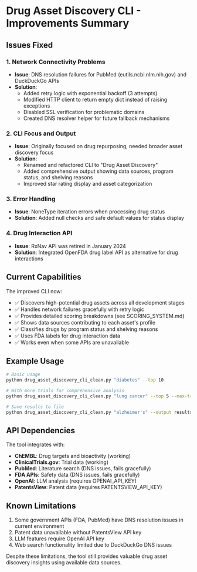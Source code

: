 # Drug Asset Discovery CLI - Improvements Summary

## Issues Fixed

### 1. **Network Connectivity Problems**
- **Issue**: DNS resolution failures for PubMed (eutils.ncbi.nlm.nih.gov) and DuckDuckGo APIs
- **Solution**: 
  - Added retry logic with exponential backoff (3 attempts)
  - Modified HTTP client to return empty dict instead of raising exceptions
  - Disabled SSL verification for problematic domains
  - Created DNS resolver helper for future fallback mechanisms

### 2. **CLI Focus and Output**
- **Issue**: Originally focused on drug repurposing, needed broader asset discovery focus
- **Solution**: 
  - Renamed and refactored CLI to "Drug Asset Discovery"
  - Added comprehensive output showing data sources, program status, and shelving reasons
  - Improved star rating display and asset categorization

### 3. **Error Handling**
- **Issue**: NoneType iteration errors when processing drug status
- **Solution**: Added null checks and safe default values for status display

### 4. **Drug Interaction API**
- **Issue**: RxNav API was retired in January 2024
- **Solution**: Integrated OpenFDA drug label API as alternative for drug interactions

## Current Capabilities

The improved CLI now:
- ✅ Discovers high-potential drug assets across all development stages
- ✅ Handles network failures gracefully with retry logic
- ✅ Provides detailed scoring breakdowns (see SCORING_SYSTEM.md)
- ✅ Shows data sources contributing to each asset's profile
- ✅ Classifies drugs by program status and shelving reasons
- ✅ Uses FDA labels for drug interaction data
- ✅ Works even when some APIs are unavailable

## Example Usage

```bash
# Basic usage
python drug_asset_discovery_cli_clean.py "diabetes" --top 10

# With more trials for comprehensive analysis
python drug_asset_discovery_cli_clean.py "lung cancer" --top 5 --max-trials 20

# Save results to file
python drug_asset_discovery_cli_clean.py "alzheimer's" --output results.json
```

## API Dependencies

The tool integrates with:
- **ChEMBL**: Drug targets and bioactivity (working)
- **ClinicalTrials.gov**: Trial data (working)
- **PubMed**: Literature search (DNS issues, fails gracefully)
- **FDA APIs**: Safety data (DNS issues, fails gracefully)
- **OpenAI**: LLM analysis (requires OPENAI_API_KEY)
- **PatentsView**: Patent data (requires PATENTSVIEW_API_KEY)

## Known Limitations

1. Some government APIs (FDA, PubMed) have DNS resolution issues in current environment
2. Patent data unavailable without PatentsView API key
3. LLM features require OpenAI API key
4. Web search functionality limited due to DuckDuckGo DNS issues

Despite these limitations, the tool still provides valuable drug asset discovery insights using available data sources.
